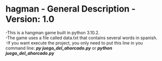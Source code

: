 # hagman - General Description - Version: 1.0
-This is a hangman game built in python 3.10.2.  
-The game uses a file called data.txt that contains several words in spanish.  
-If you want execute the project, you only need to put this line in you command line: ***py juego_del_ahorcado.py*** or ***python juego_del_ahorcado.py***  






